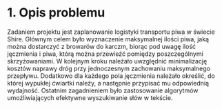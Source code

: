 # 1. Opis problemu

Zadaniem projektu jest zaplanowanie logistyki transportu piwa w świecie Shire. Głównym celem było wyznaczenie maksymalnej ilości piwa, jaką można dostarczyć z browarów do karczm, biorąc pod uwagę ilość jęczmienia i piwa, którą można przewieźć pomiędzy poszczególnymi skrzyżowaniami. W kolejnym kroku należało uwzględnić minimalizację kosztów naprawy dróg przy jednoczesnym zachowaniu maksymalnego przepływu. Dodatkowo dla każdego pola jęczmienia należało określić, do której wypukłej ćwiartki należy, a następnie przypisać mu odpowiednią wydajność. Ostatnim zagadnieniem było zastosowanie algorytmów umożliwiających efektywne wyszukiwanie słów w tekście.